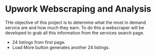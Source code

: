 # Upwork Webscraping and Analysis

THe objective of this project is to determine what the most in demand service are and how much they earn.
To do this a webscraper will be developed to grab all this information from the services search page.

* 24 listings from first page.
* Load More button generates another 24 listings.